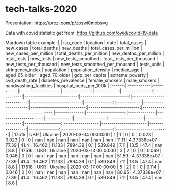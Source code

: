 # tech-talks-2020
Presentation:
https://prezi.com/p/zoswi0mobsvg

Data with covid statistic get from:
https://github.com/owid/covid-19-data

Mardown table example:
|       | iso_code   | location   | date                |   total_cases |   new_cases |   total_deaths |   new_deaths |   total_cases_per_million |   new_cases_per_million |   total_deaths_per_million |   new_deaths_per_million |   total_tests |   new_tests |   new_tests_smoothed |   total_tests_per_thousand |   new_tests_per_thousand |   new_tests_smoothed_per_thousand |   tests_units |   stringency_index |   population |   population_density |   median_age |   aged_65_older |   aged_70_older |   gdp_per_capita |   extreme_poverty |   cvd_death_rate |   diabetes_prevalence |   female_smokers |   male_smokers |   handwashing_facilities |   hospital_beds_per_100k |
|------:|:-----------|:-----------|:--------------------|--------------:|------------:|---------------:|-------------:|--------------------------:|------------------------:|---------------------------:|-------------------------:|--------------:|------------:|---------------------:|---------------------------:|-------------------------:|----------------------------------:|--------------:|-------------------:|-------------:|---------------------:|-------------:|----------------:|----------------:|-----------------:|------------------:|-----------------:|----------------------:|-----------------:|---------------:|-------------------------:|-------------------------:|
| 17515 | UKR        | Ukraine    | 2020-03-04 00:00:00 |             1 |           1 |              0 |            0 |                     0.023 |                   0.023 |                          0 |                        0 |           nan |         nan |                  nan |                        nan |                      nan |                               nan |           nan |              11.11 |  4.37338e+07 |                77.39 |         41.4 |          16.462 |          11.133 |          7894.39 |               0.1 |          539.849 |                  7.11 |             13.5 |           47.4 |                      nan |                      8.8 |
| 17516 | UKR        | Ukraine    | 2020-03-13 00:00:00 |             3 |           2 |              0 |            0 |                     0.069 |                   0.046 |                          0 |                        0 |           nan |         nan |                  nan |                        nan |                      nan |                               nan |           nan |              51.59 |  4.37338e+07 |                77.39 |         41.4 |          16.462 |          11.133 |          7894.39 |               0.1 |          539.849 |                  7.11 |             13.5 |           47.4 |                      nan |                      8.8 |
| 17518 | UKR        | Ukraine    | 2020-03-17 00:00:00 |             5 |           2 |              0 |            0 |                     0.114 |                   0.046 |                          0 |                        0 |           nan |         nan |                  nan |                        nan |                      nan |                               nan |           nan |              80.95 |  4.37338e+07 |                77.39 |         41.4 |          16.462 |          11.133 |          7894.39 |               0.1 |          539.849 |                  7.11 |             13.5 |           47.4 |                      nan |                      8.8 |
